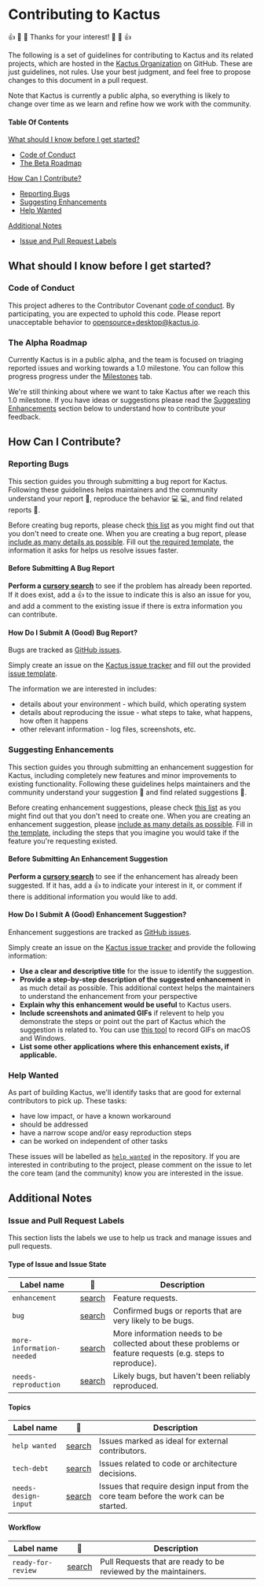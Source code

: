 # Contributing to Kactus

:+1: :tada: :sparkling_heart: Thanks for your interest! :sparkling_heart: :tada: :+1:

The following is a set of guidelines for contributing to Kactus and its
related projects, which are hosted in the [Kactus Organization](https://github.com/kactus-io)
on GitHub. These are just guidelines, not rules. Use your best judgment, and
feel free to propose changes to this document in a pull request.

Note that Kactus is currently a public alpha, so everything is likely to
change over time as we learn and refine how we work with the community.

#### Table Of Contents

[What should I know before I get started?](#what-should-i-know-before-i-get-started)
  * [Code of Conduct](#code-of-conduct)
  * [The Beta Roadmap](#the-beta-roadmap)

[How Can I Contribute?](#how-can-i-contribute)
  * [Reporting Bugs](#reporting-bugs)
  * [Suggesting Enhancements](#suggesting-enhancements)
  * [Help Wanted](#help-wanted)

[Additional Notes](#additional-notes)
  * [Issue and Pull Request Labels](#issue-and-pull-request-labels)

## What should I know before I get started?

### Code of Conduct

This project adheres to the Contributor Covenant [code of conduct](CODE_OF_CONDUCT.md).
By participating, you are expected to uphold this code.
Please report unacceptable behavior to [opensource+desktop@kactus.io](mailto:opensource+desktop@kactus.io).

### The Alpha Roadmap

Currently Kactus is in a public alpha, and the team is focused on
triaging reported issues and working towards a 1.0 milestone.
You can follow this progress progress under the [Milestones](https://github.com/kactus-io/kactus/milestones)
tab.

We're still thinking about where we want to take Kactus after we reach
this 1.0 milestone. If you have ideas or suggestions please read the [Suggesting Enhancements](#suggesting-enhancements)
section below to understand how to contribute your feedback.

## How Can I Contribute?

### Reporting Bugs

This section guides you through submitting a bug report for Kactus.
Following these guidelines helps maintainers and the community understand your
report :pencil:, reproduce the behavior :computer: :computer:, and find related
reports :mag_right:.

Before creating bug reports, please check [this list](#before-submitting-a-bug-report)
as you might find out that you don't need to create one. When you are creating
a bug report, please [include as many details as possible](#how-do-i-submit-a-good-bug-report).
Fill out [the required template](./.github/ISSUE_TEMPLATE.md), the information
it asks for helps us resolve issues faster.

#### Before Submitting A Bug Report

**Perform a [cursory search](https://github.com/kactus-io/kactus/labels/bug)**
to see if the problem has already been reported. If it does exist, add a
:thumbsup: to the issue to indicate this is also an issue for you, and add a
comment to the existing issue if there is extra information you can contribute.

#### How Do I Submit A (Good) Bug Report?

Bugs are tracked as [GitHub issues](https://guides.github.com/features/issues/).

Simply create an issue on the [Kactus issue tracker](https://github.com/kactus-io/kactus/issues)
and fill out the provided [issue template](../.github/ISSUE_TEMPLATE.md).

The information we are interested in includes:

 - details about your environment - which build, which operating system
 - details about reproducing the issue - what steps to take, what happens, how
   often it happens
 - other relevant information - log files, screenshots, etc.

### Suggesting Enhancements

This section guides you through submitting an enhancement suggestion for
Kactus, including completely new features and minor improvements to
existing functionality. Following these guidelines helps maintainers and the
community understand your suggestion :pencil: and find related suggestions
:mag_right:.

Before creating enhancement suggestions, please check [this list](#before-submitting-an-enhancement-suggestion)
as you might find out that you don't need to create one. When you are creating
an enhancement suggestion, please [include as many details as possible](#how-do-i-submit-a-good-enhancement-suggestion).
Fill in [the template](./.github/ISSUE_TEMPLATE.md), including the steps
that you imagine you would take if the feature you're requesting existed.

#### Before Submitting An Enhancement Suggestion

**Perform a [cursory search](https://github.com/kactus-io/kactus/labels/enhancement)**
to see if the enhancement has already been suggested. If it has, add a
:thumbsup: to indicate your interest in it, or comment if there is additional
information you would like to add.

#### How Do I Submit A (Good) Enhancement Suggestion?

Enhancement suggestions are tracked as [GitHub issues](https://guides.github.com/features/issues/).

Simply create an issue on the [Kactus issue tracker](https://github.com/kactus-io/kactus/issues)
and provide the following information:

* **Use a clear and descriptive title** for the issue to identify the
  suggestion.
* **Provide a step-by-step description of the suggested enhancement** in as
  much detail as possible. This additional context helps the maintainers to
  understand the enhancement from your perspective
* **Explain why this enhancement would be useful** to Kactus users.
* **Include screenshots and animated GIFs** if relevent to help you demonstrate
  the steps or point out the part of Kactus which the suggestion is
  related to. You can use [this tool](http://www.cockos.com/licecap/) to record
  GIFs on macOS and Windows.
* **List some other applications where this enhancement exists, if applicable.**

### Help Wanted

As part of building Kactus, we'll identify tasks that are good for
external contributors to pick up. These tasks:

 - have low impact, or have a known workaround
 - should be addressed
 - have a narrow scope and/or easy reproduction steps
 - can be worked on independent of other tasks

These issues will be labelled as [`help wanted`](https://github.com/kactus-io/kactus/labels/help%20wanted)
in the repository. If you are interested in contributing to the project, please
comment on the issue to let the core team (and the community) know you are
interested in the issue.

## Additional Notes

### Issue and Pull Request Labels

This section lists the labels we use to help us track and manage issues and
pull requests.

#### Type of Issue and Issue State

| Label name | :mag_right: | Description |
| --- | --- | --- |
| `enhancement` | [search](https://github.com/kactus-io/kactus/labels/enhancement) | Feature requests. |
| `bug` | [search](https://github.com/kactus-io/kactus/labels/bug)  | Confirmed bugs or reports that are very likely to be bugs. |
| `more-information-needed` | [search](https://github.com/kactus-io/kactus/labels/more-information-needed) | More information needs to be collected about these problems or feature requests (e.g. steps to reproduce). |
| `needs-reproduction` | [search](https://github.com/kactus-io/kactus/labels/needs-reproduction)  | Likely bugs, but haven't been reliably reproduced. |

#### Topics

| Label name | :mag_right: | Description |
| --- | --- | --- |
| `help wanted` | [search](https://github.com/kactus-io/kactus/labels/help%20wanted)  | Issues marked as ideal for external contributors. |
| `tech-debt` | [search](https://github.com/kactus-io/kactus/labels/tech-debt) | Issues related to code or architecture decisions. |
| `needs-design-input` | [search](https://github.com/kactus-io/kactus/labels/needs-design-input)  | Issues that require design input from the core team before the work can be started. |

#### Workflow

| Label name | :mag_right: | Description |
| --- | --- | --- |
| `ready-for-review` | [search](https://github.com/kactus-io/kactus/labels/ready-for-review)  | Pull Requests that are ready to be reviewed by the maintainers. |
